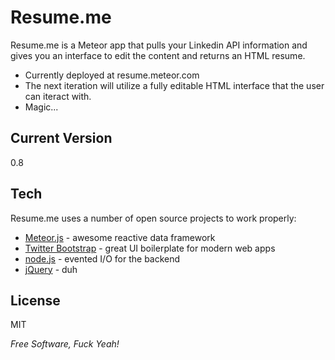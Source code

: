 Resume.me
=========

Resume.me is a Meteor app that pulls your Linkedin API information and gives you an interface to edit the content and returns an HTML resume.
  - Currently deployed at resume.meteor.com
  - The next iteration will utilize a fully editable HTML interface that the user can iteract with.
  - Magic...

Current Version
-
0.8

Tech
-----------

Resume.me uses a number of open source projects to work properly:

* [Meteor.js] - awesome reactive data framework
* [Twitter Bootstrap] - great UI boilerplate for modern web apps
* [node.js] - evented I/O for the backend
* [jQuery] - duh 

License
-

MIT

*Free Software, Fuck Yeah!*

  [node.js]: http://nodejs.org
  [Twitter Bootstrap]: http://twitter.github.com/bootstrap/
  [jQuery]: http://jquery.com  
  [Meteor.js]: http://meteor.com/
  

    
